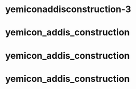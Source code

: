 # yemiconaddisconstruction-3
# yemicon_addis_construction
# yemicon_addis_construction
# yemicon_addis_construction
